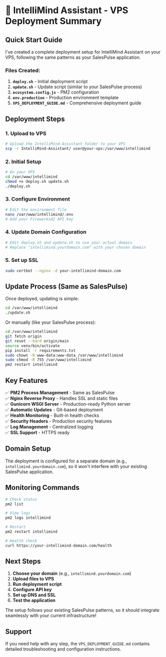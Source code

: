 # 🚀 IntelliMind Assistant - VPS Deployment Summary

## Quick Start Guide

I've created a complete deployment setup for IntelliMind Assistant on your VPS, following the same patterns as your SalesPulse application.

### Files Created:

1. **`deploy.sh`** - Initial deployment script
2. **`update.sh`** - Update script (similar to your SalesPulse process)
3. **`ecosystem.config.js`** - PM2 configuration
4. **`env.production`** - Production environment template
5. **`VPS_DEPLOYMENT_GUIDE.md`** - Comprehensive deployment guide

## Deployment Steps

### 1. Upload to VPS
```bash
# Upload the IntelliMind-Assistant folder to your VPS
scp -r IntelliMind-Assistant/ user@your-vps:/var/www/intellimind
```

### 2. Initial Setup
```bash
# On your VPS
cd /var/www/intellimind
chmod +x deploy.sh update.sh
./deploy.sh
```

### 3. Configure Environment
```bash
# Edit the environment file
nano /var/www/intellimind/.env
# Add your FireworksAI API key
```

### 4. Update Domain Configuration
```bash
# Edit deploy.sh and update.sh to use your actual domain
# Replace "intellimind.yourdomain.com" with your chosen domain
```

### 5. Set up SSL
```bash
sudo certbot --nginx -d your-intellimind-domain.com
```

## Update Process (Same as SalesPulse)

Once deployed, updating is simple:

```bash
cd /var/www/intellimind
./update.sh
```

Or manually (like your SalesPulse process):
```bash
cd /var/www/intellimind
git fetch origin
git reset --hard origin/main
source venv/bin/activate
pip install -r requirements.txt
sudo chown -R www-data:www-data /var/www/intellimind
sudo chmod -R 755 /var/www/intellimind
pm2 restart intellimind
```

## Key Features

✅ **PM2 Process Management** - Same as SalesPulse  
✅ **Nginx Reverse Proxy** - Handles SSL and static files  
✅ **Gunicorn WSGI Server** - Production-ready Python server  
✅ **Automatic Updates** - Git-based deployment  
✅ **Health Monitoring** - Built-in health checks  
✅ **Security Headers** - Production security features  
✅ **Log Management** - Centralized logging  
✅ **SSL Support** - HTTPS ready  

## Domain Setup

The deployment is configured for a separate domain (e.g., `intellimind.yourdomain.com`), so it won't interfere with your existing SalesPulse application.

## Monitoring Commands

```bash
# Check status
pm2 list

# View logs
pm2 logs intellimind

# Restart
pm2 restart intellimind

# Health check
curl https://your-intellimind-domain.com/health
```

## Next Steps

1. **Choose your domain** (e.g., `intellimind.yourdomain.com`)
2. **Upload files to VPS**
3. **Run deployment script**
4. **Configure API key**
5. **Set up DNS and SSL**
6. **Test the application**

The setup follows your existing SalesPulse patterns, so it should integrate seamlessly with your current infrastructure!

## Support

If you need help with any step, the `VPS_DEPLOYMENT_GUIDE.md` contains detailed troubleshooting and configuration instructions.
